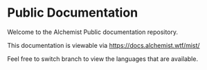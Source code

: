 # Public Documentation

Welcome to the Alchemist Public documentation repository.

This documentation is viewable via https://docs.alchemist.wtf/mist/

Feel free to switch branch to view the languages that are available.
